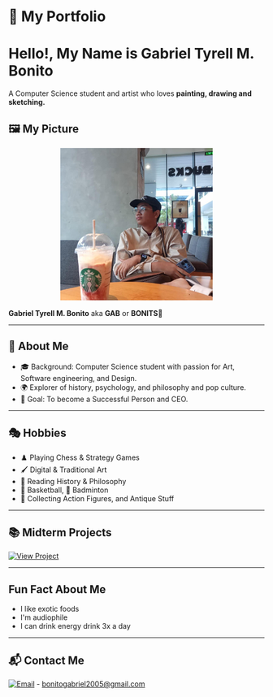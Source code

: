 # 🎨 My Portfolio  

# Hello!, My Name is Gabriel Tyrell M. Bonito
A Computer Science student and artist who loves **painting, drawing and sketching.**  

## 🖼️ My Picture  
<p align="center">
  <img src="485093912_2016209432209008_2788840537492230754_n.jpg" alt="image" width="300" height="300">
</p>

<p align="center">
  
**Gabriel Tyrell M. Bonito** aka **GAB** or **BONITS**👋  

---

## 👤 About Me  
- 🎓 Background: Computer Science student with passion for Art, Software engineering, and Design.  
- 🌍 Explorer of history, psychology, and philosophy and pop culture.  
- 🎯 Goal: To become a Successful Person and CEO.  

---

## 🎭 Hobbies  
- ♟️ Playing Chess & Strategy Games  
- 🖌️ Digital & Traditional Art  
- 📖 Reading History & Philosophy  
- 🏀 Basketball, 🏸 Badminton
- 🧸 Collecting Action Figures, and Antique Stuff

---

## 📚 Midterm Projects

[![View Project](https://img.shields.io/badge/View_My_Midterm_Project-PDF-red?style=for-the-badge)]([Midterm_Project.pdf](https://drive.google.com/file/d/15nxFyD26a3dhH_8dha2usz3eKnzT5sCI/view))


---

## Fun Fact About Me  
- I like exotic foods  
- I'm audiophile  
- I can drink energy drink 3x a day  

---

## 📬 Contact Me  
[![Email](https://img.shields.io/badge/Email-D14836?style=for-the-badge&logo=gmail&logoColor=white)](mailto:bonitogabriel2005@gmail.com) - bonitogabriel2005@gmail.com
